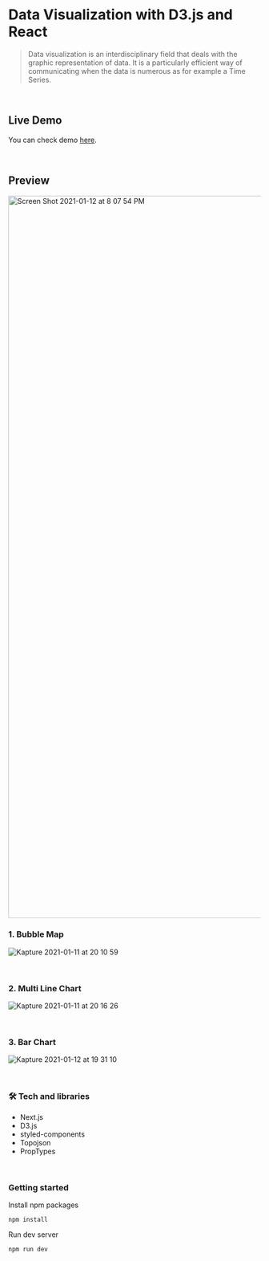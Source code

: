 # Data Visualization with D3.js and React

> Data visualization is an interdisciplinary field that deals with the graphic representation of data. It is a particularly efficient way of communicating when the data is numerous as for example a Time Series.

<br/>

## Live Demo

You can check demo [here]().

<br/>

## Preview

<img width="1440" alt="Screen Shot 2021-01-12 at 8 07 54 PM" src="https://user-images.githubusercontent.com/55128990/104317972-1422b500-5522-11eb-8332-c1143d2b4003.png">

<br/>

### 1. Bubble Map

![Kapture 2021-01-11 at 20 10 59](https://user-images.githubusercontent.com/55128990/104173607-6643d780-5449-11eb-91b4-51f53c32b22f.gif)

<br/>

### 2. Multi Line Chart

![Kapture 2021-01-11 at 20 16 26](https://user-images.githubusercontent.com/55128990/104175137-0bf74680-544a-11eb-85a0-337184de9d5c.gif)

<br/>

### 3. Bar Chart

![Kapture 2021-01-12 at 19 31 10](https://user-images.githubusercontent.com/55128990/104303017-dff0c980-550c-11eb-8196-bd05f0fa2d16.gif)

<br/>

### 🛠 Tech and libraries

- Next.js
- D3.js
- styled-components
- Topojson
- PropTypes

<br/>

### Getting started

Install npm packages
<br/>

`npm install`

Run dev server
<br/>

`npm run dev`

<br/>
